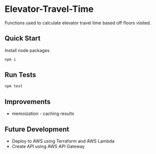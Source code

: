 # Elevator-Travel-Time

Functions used to calculate elevator travel time based off floors visited.
## Quick Start

Install node packages

```bash
npm i
```

## Run Tests
```bash
npm test 
```

## Improvements
- memoization - caching results

## Future Development
- Deploy to AWS using Terraform and AWS Lambda
- Create API using AWS API Gateway

